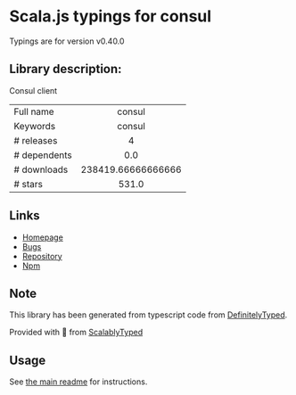 
# Scala.js typings for consul

Typings are for version v0.40.0

## Library description:
Consul client

|                    |                 |
| ------------------ | :-------------: |
| Full name          | consul |
| Keywords           | consul |
| # releases         | 4 |
| # dependents       | 0.0 |
| # downloads        | 238419.66666666666 |
| # stars            | 531.0 |

## Links
- [Homepage](https://github.com/silas/node-consul#readme)
- [Bugs](https://github.com/silas/node-consul/issues)
- [Repository](https://github.com/silas/node-consul)
- [Npm](https://www.npmjs.com/package/consul)
    


## Note
This library has been generated from typescript code from [DefinitelyTyped](https://definitelytyped.org).

Provided with :purple_heart: from [ScalablyTyped](https://github.com/oyvindberg/ScalablyTyped)

## Usage
See [the main readme](../../readme.md) for instructions.


